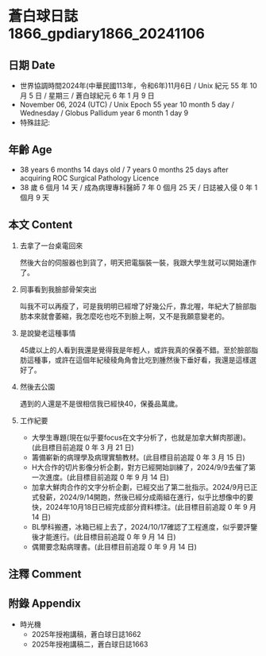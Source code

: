 [_metadata_:encoding]: - "utf-8"
[_metadata_:language]: - "zh-Hant-TW"
[_metadata_:fileformat]: - "markdown"
[_metadata_:MIME_type]: - "text/plain"
[_metadata_:markdown_version]: - "commonmark version 0.30"
[_metadata_:markdown_spec]: - "https://spec.commonmark.org/0.30/"

# 蒼白球日誌1866_gpdiary1866_20241106 #

## 日期 Date ##

* 世界協調時間2024年(中華民國113年，令和6年)11月6日 / Unix 紀元 55 年 10 月 5 日 / 星期三 / 蒼白球紀元 6 年 1 月 9 日
* November 06, 2024 (UTC) / Unix Epoch 55 year 10 month 5 day / Wednesday / Globus Pallidum year 6 month 1 day 9
* 特殊註記:

## 年齡 Age ##

* 38 years 6 months 14 days old / 7 years 0 months 25 days after acquiring ROC Surgical Pathology Licence
* 38 歲 6 個月 14 天 / 成為病理專科醫師 7 年 0 個月 25 天 / 日誌被入侵 0 年 1 個月 9 天

## 本文 Content ##

1. 去拿了一台桌電回來

    然後大台的伺服器也到貨了，明天把電腦裝一裝，我跟大學生就可以開始運作了。

2. 同事看到我臉部骨架突出

    叫我不可以再瘦了，可是我明明已經增了好幾公斤，靠北喔，年紀大了臉部脂肪本來就會萎縮，我怎麼吃也吃不到臉上啊，又不是我願意變老的。

3. 是說變老這種事情

    45歲以上的人看到我還是覺得我是年輕人，或許我真的保養不錯。至於臉部脂肪這種事，或許在這個年紀稜稜角角會比吃到腫然後下垂好看，我還是這樣選好了。

4. 然後去公園

    遇到的人還是不是很相信我已經快40，保養品萬歲。

5. 工作紀要

    - 大學生專題(現在似乎要focus在文字分析了，也就是加拿大鮮肉那邊)。(此目標目前追蹤 0 年 3 月 21 日)
    - 籌備嶄新的病理學及病理實驗教材。(此目標目前追蹤 0 年 3 月 15 日)
    - H大合作的切片影像分析企劃，對方已經開始訓練了，2024/9/9去催了第一次進度。(此目標目前追蹤 0 年 9 月 14 日)
    - 加拿大鮮肉合作的文字分析企劃，已經交出了第二批指示。2024/9月已正式發薪，2024/9/14開跑，然後已經分成兩組在進行，似乎比想像中的要快，2024年10月18日已經完成部分資料標注。(此目標目前追蹤 0 年 9 月 14 日)
    - BL學科搬遷，冰箱已經上去了，2024/10/17確認了工程進度，似乎要評鑒後才能進行。(此目標目前追蹤 0 年 9 月 14 日)
    - 偶爾要念點病理書。(此目標目前追蹤 0 年 9 月 14 日)

## 注釋 Comment ##


## 附錄 Appendix ##

* 時光機
    - 2025年授袍講稿，蒼白球日誌1662
    - 2025年授袍講稿二，蒼白球日誌1663
